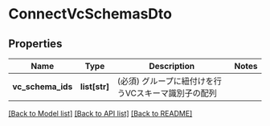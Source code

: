 # ConnectVcSchemasDto

## Properties
Name | Type | Description | Notes
------------ | ------------- | ------------- | -------------
**vc_schema_ids** | **list[str]** | (必須) グループに紐付けを行うVCスキーマ識別子の配列 | 

[[Back to Model list]](../README.md#documentation-for-models) [[Back to API list]](../README.md#documentation-for-api-endpoints) [[Back to README]](../README.md)


